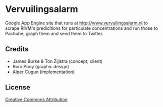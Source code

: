Vervuilingsalarm
================

Google App Engine site that runs at http://www.vervuilingsalarm.nl to scrape RIVM's predicitions for particulate concentrations and run those to Pachube, graph them and send them to Twitter.

Credits
-------

* James Burke & Ton Zijlstra (concept, client)
* Buro Pony (graphic design)
* Alper Cugun (implementation)

License
-------

[Creative Commons Attribution](http://creativecommons.org/licenses/by/3.0/)